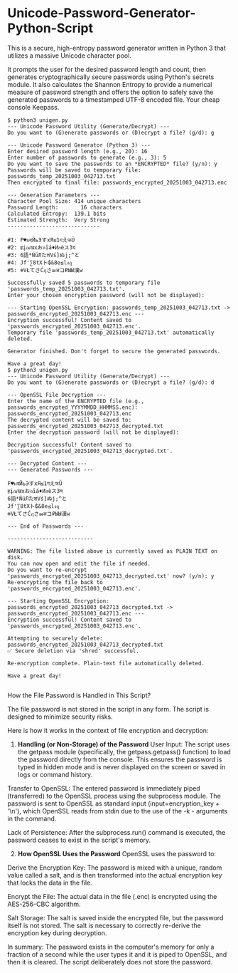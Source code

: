 # Unicode-Password-Generator-Python-Script

This is a secure, high-entropy password generator written in Python 3 that utilizes a massive Unicode character pool.

It prompts the user for the desired password length and count, then generates cryptographically secure passwords using Python's secrets module. It also calculates the Shannon Entropy to provide a numerical measure of password strength and offers the option to safely save the generated passwords to a timestamped UTF-8 encoded file. Your cheap console Keepass.

```
$ python3 unigen.py
--- Unicode Password Utility (Generate/Decrypt) ---
Do you want to (G)enerate passwords or (D)ecrypt a file? (g/d): g

--- Unicode Password Generator (Python 3) ---
Enter desired password length (e.g., 20): 16
Enter number of passwords to generate (e.g., 3): 5
Do you want to save the passwords to an *ENCRYPTED* file? (y/n): y
Passwords will be saved to temporary file: passwords_temp_20251003_042713.txt
Then encrypted to final file: passwords_encrypted_20251003_042713.enc

--- Generation Parameters ---
Character Pool Size: 414 unique characters
Password Length:       16 characters
Calculated Entropy:  139.1 bits
Estimated Strength:  Very Strong
-----------------------------

#1: F♥ผदЙьЭすxЯ≤1गえफÜ
#2: हįณखxおอīá♦Иสèス3य
#3: 6語*ŃüЛたशVś]ぬj;^と
#4: Jf'∑8tХト₲&8е≤lงฤ
#5: ❄VŁてさĆฦさฒअコ₽ЫЫ漢w

Successfully saved 5 passwords to temporary file 'passwords_temp_20251003_042713.txt'.
Enter your chosen encryption password (will not be displayed): 

--- Starting OpenSSL Encryption: passwords_temp_20251003_042713.txt -> passwords_encrypted_20251003_042713.enc ---
Encryption successful! Content saved to 'passwords_encrypted_20251003_042713.enc'.
Temporary file 'passwords_temp_20251003_042713.txt' automatically deleted.

Generator finished. Don't forget to secure the generated passwords.

Have a great day!
$ python3 unigen.py
--- Unicode Password Utility (Generate/Decrypt) ---
Do you want to (G)enerate passwords or (D)ecrypt a file? (g/d): d

--- OpenSSL File Decryption ---
Enter the name of the ENCRYPTED file (e.g., passwords_encrypted_YYYYMMDD_HHMMSS.enc): passwords_encrypted_20251003_042713.enc
The decrypted content will be saved to: passwords_encrypted_20251003_042713_decrypted.txt
Enter the decryption password (will not be displayed): 

Decryption successful! Content saved to 'passwords_encrypted_20251003_042713_decrypted.txt'.

--- Decrypted Content ---
--- Generated Passwords ---

F♥ผदЙьЭすxЯ≤1गえफÜ
हįณखxおอīá♦Иสèス3य
6語*ŃüЛたशVś]ぬj;^と
Jf'∑8tХト₲&8е≤lงฤ
❄VŁてさĆฦさฒअコ₽ЫЫ漢w

--- End of Passwords ---

---------------------------

WARNING: The file listed above is currently saved as PLAIN TEXT on disk.
You can now open and edit the file if needed.
Do you want to re-encrypt 'passwords_encrypted_20251003_042713_decrypted.txt' now? (y/n): y
Re-encrypting the file back to 'passwords_encrypted_20251003_042713.enc'.

--- Starting OpenSSL Encryption: passwords_encrypted_20251003_042713_decrypted.txt -> passwords_encrypted_20251003_042713.enc ---
Encryption successful! Content saved to 'passwords_encrypted_20251003_042713.enc'.

Attempting to securely delete: passwords_encrypted_20251003_042713_decrypted.txt
✅ Secure deletion via 'shred' successful.

Re-encryption complete. Plain-text file automatically deleted.

Have a great day!


```

How the File Password is Handled in This Script?

The file password is not stored in the script in any form. The script is designed to minimize security risks.

Here is how it works in the context of file encryption and decryption:

1. **Handling (or Non-Storage) of the Password**
User Input: The script uses the getpass module (specifically, the getpass.getpass() function) to load the password directly from the console. This ensures the password is typed in hidden mode and is never displayed on the screen or saved in logs or command history.

Transfer to OpenSSL: The entered password is immediately piped (transferred) to the OpenSSL process using the subprocess module. The password is sent to OpenSSL as standard input (input=encryption_key + '\n'), which OpenSSL reads from stdin due to the use of the -k - arguments in the command.

Lack of Persistence: After the subprocess.run() command is executed, the password ceases to exist in the script's memory.

2. **How OpenSSL Uses the Password**
OpenSSL uses the password to:

Derive the Encryption Key: The password is mixed with a unique, random value called a salt, and is then transformed into the actual encryption key that locks the data in the file.

Encrypt the File: The actual data in the file (.enc) is encrypted using the AES-256-CBC algorithm.

Salt Storage: The salt is saved inside the encrypted file, but the password itself is not stored. The salt is necessary to correctly re-derive the encryption key during decryption.

In summary: The password exists in the computer's memory for only a fraction of a second while the user types it and it is piped to OpenSSL, and then it is cleared. The script deliberately does not store the password.

